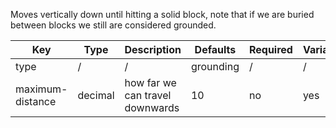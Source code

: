 Moves vertically down until hitting a solid block, note that if we are buried between blocks we still are considered grounded.

| Key | Type | Description | Defaults | Required | Variable |
|-|-|-|-|-|-|
| type | / | / | grounding | / | / |
| maximum-distance | decimal | how far we can travel downwards | 10 | no | yes |